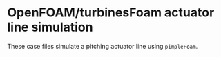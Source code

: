 OpenFOAM/turbinesFoam actuator line simulation
==============================================

These case files simulate a pitching actuator line using `pimpleFoam`.
